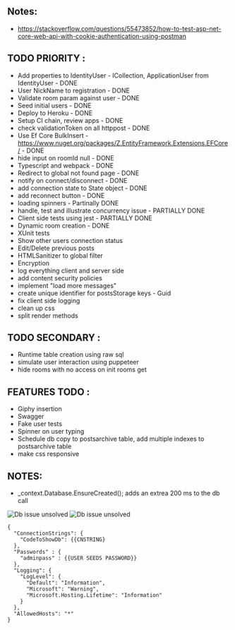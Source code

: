 ## Notes:
- https://stackoverflow.com/questions/55473852/how-to-test-asp-net-core-web-api-with-cookie-authentication-using-postman


## TODO PRIORITY :
- Add properties to IdentityUser - ICollection<UserRoom>, ApplicationUser from IdentityUser - DONE
- User NickName to registration - DONE
- Validate room param against user - DONE
- Seed initial users - DONE
- Deploy to Heroku - DONE
- Setup CI chain, review apps - DONE
- check validationToken on all httppost - DONE
- Use Ef Core BulkInsert - https://www.nuget.org/packages/Z.EntityFramework.Extensions.EFCore/ - DONE
- hide input on roomId null - DONE
- Typescript and webpack - DONE
- Redirect to global not found page - DONE
- notify on connect/disconnect - DONE
- add connection state to State object - DONE
- add reconnect button - DONE
- loading spinners - Partinally DONE
- handle, test and illustrate concurrency issue - PARTIALLY DONE
- Client side tests using jest - PARTIALLY DONE
- Dynamic room creation - DONE
- XUnit tests
- Show other users connection status
- Edit/Delete previous posts
- HTMLSanitizer to global filter
- Encryption
- log everything client and server side
- add content security policies
- implement "load more messages"
- create unique identifier for postsStorage keys - Guid
- fix client side logging
- clean up css
- split render methods

## TODO SECONDARY : 
- Runtime table creation using raw sql
- simulate user interaction using puppeteer
- hide rooms with no access on init rooms get 

## FEATURES TODO : 
- Giphy insertion
- Swagger
- Fake user tests
- Spinner on user typing
- Schedule db copy to postsarchive table, add multiple indexes to postsarchive table
- make css responsive

## NOTES:
- _context.Database.EnsureCreated(); adds an extrea 200 ms to the db call

![Db issue unsolved](https://github.com/senner008/Chatroom-2/blob/master/dbissue.png)
![Db issue unsolved](https://github.com/senner008/Chatroom-2/blob/master/dbissue_solved.png)


```
{
  "ConnectionStrings": {
    "CodeToShowDb": {{CNSTRING}
  },
  "Passwords" : {
    "adminpass" : {{USER SEEDS PASSWORD}}
  },
  "Logging": {
    "LogLevel": {
      "Default": "Information",
      "Microsoft": "Warning",
      "Microsoft.Hosting.Lifetime": "Information"
    }
  },
  "AllowedHosts": "*"
}
```